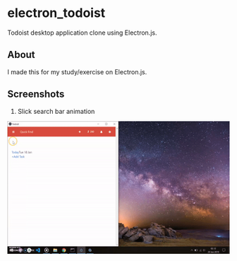 # electron_todoist

Todoist desktop application clone using Electron.js.

## About

I made this for my study/exercise on Electron.js.

## Screenshots

1. Slick search bar animation
<img src="https://github.com/hanmajid/electron_todoist/blob/master/screenshots/image1.gif" height="300" alt="Slick search bar animation"/>

